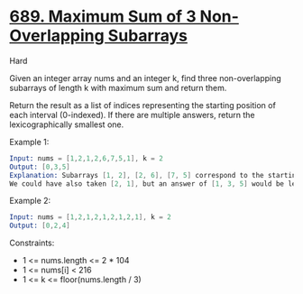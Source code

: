 # [689. Maximum Sum of 3 Non-Overlapping Subarrays](https://leetcode.com/problems/maximum-sum-of-3-non-overlapping-subarrays/)

Hard

Given an integer array nums and an integer k, find three non-overlapping subarrays of length k with maximum sum and return them.

Return the result as a list of indices representing the starting position of each interval (0-indexed). If there are multiple answers, return the lexicographically smallest one.

Example 1:

```s
Input: nums = [1,2,1,2,6,7,5,1], k = 2
Output: [0,3,5]
Explanation: Subarrays [1, 2], [2, 6], [7, 5] correspond to the starting indices [0, 3, 5].
We could have also taken [2, 1], but an answer of [1, 3, 5] would be lexicographically larger.
```

Example 2:

```s
Input: nums = [1,2,1,2,1,2,1,2,1], k = 2
Output: [0,2,4]
```

Constraints:

- 1 <= nums.length <= 2 * 104
- 1 <= nums[i] < 216
- 1 <= k <= floor(nums.length / 3)
